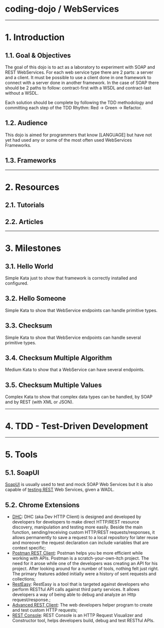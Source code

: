 coding-dojo / WebServices
=========================

----

# 1. Introduction

## 1.1. Goal & Objectives

The goal of this dojo is to act as a laboratory to experiment with SOAP and REST WebServices. For each web service type there are 2 parts: a server and a client. It must be possible to use a client done in one framework to connect with a server done in another framework. In the case of SOAP there should be 2 paths to follow: contract-first with a WSDL and contract-last without a WSDL.

Each solution should be complete by following the TDD methodology and committing each step of the TDD Rhythm: Red -> Green -> Refactor.

## 1.2. Audience

This dojo is aimed for programmers that know [LANGUAGE] but have not yet had used any or some of the most often used WebServices Frameworks.

## 1.3. Frameworks

----

# 2. Resources

## 2.1. Tutorials

## 2.2. Articles

----

# 3. Milestones

## 3.1. Hello World

Simple Kata just to show that framework is correctly installed and configured.

## 3.2. Hello Someone

Simple Kata to show that WebService endpoints can handle primitive types.

## 3.3. Checksum

Simple Kata to show that WebService endpoints can handle several primitive types.

## 3.4. Checksum Multiple Algorithm

Medium Kata to show that a WebService can have several endpoints.

## 3.5. Checksum Multiple Values

Complex Kata to show that complex data types can be handled, by SOAP and by REST (with XML or JSON).

----

# 4. TDD - Test-Driven Development

----

# 5. Tools

## 5.1. SoapUI

[SoapUI](http://www.soapui.org/) is usually used to test and mock SOAP Web Services but it is also capable of [testing REST](http://www.soapui.org/rest-testing.html) Web Services, given a WADL.

## 5.2. Chrome Extensions

- [DHC](https://chrome.google.com/webstore/detail/dhc-resthttp-api-client/aejoelaoggembcahagimdiliamlcdmfm): DHC (aka Dev HTTP Client) is designed and developed by developers for developers to make direct HTTP/REST resource discovery, manipulation and testing more easily. Beside the main function, sending/receiving custom HTTP/REST requests/responses, it allows permanently to save a request to a local repository for later reuse and moreover the request declaration can include variables that are context specific;
- [Postman REST Client](https://chrome.google.com/webstore/detail/postman-rest-client/fdmmgilgnpjigdojojpjoooidkmcomcm?hl=en): Postman helps you be more efficient while working with APIs. Postman is a scratch-your-own-itch project. The need for it arose while one of the developers was creating an API for his project. After looking around for a number of tools, nothing felt just right. The primary features added initially were a history of sent requests and collections;
- [RestEasy](https://chrome.google.com/webstore/detail/resteasy/nojelkgnnpdmhpankkiikipkmhgafoch): RestEasy is a tool that is targeted against developers who perform RESTful API calls against third party services. It allows developers a way of being able to debug and analyze an Http request/response.;
- [Advanced REST Client](https://chrome.google.com/webstore/detail/advanced-rest-client/hgmloofddffdnphfgcellkdfbfbjeloo/reviews?hl=en-US&utm_source=ARC): The web developers helper program to create and test custom HTTP requests;
- [REST Console](https://chrome.google.com/webstore/detail/rest-console/cokgbflfommojglbmbpenpphppikmonn?hl=en): REST Console is an HTTP Request Visualizer and Constructor tool, helps developers build, debug and test RESTful APIs.
